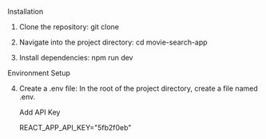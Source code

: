 Installation

1. Clone the repository:
   git clone <repository-url>

2. Navigate into the project directory: 
   cd movie-search-app

3. Install dependencies:
   npm run dev

Environment Setup

4. Create a .env file:
   In the root of the project directory, create a file named .env.

   Add API Key

   REACT_APP_API_KEY="5fb2f0eb"
